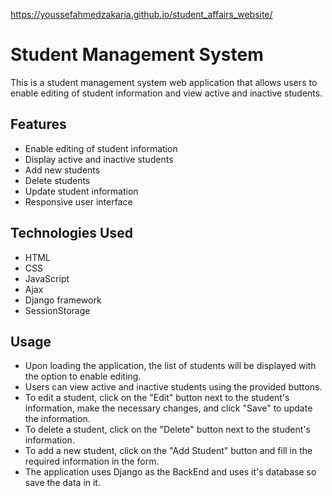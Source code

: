 https://youssefahmedzakaria.github.io/student_affairs_website/
# Student Management System

This is a student management system web application that allows users to enable editing of student information and view active and inactive students.

## Features

- Enable editing of student information
- Display active and inactive students
- Add new students
- Delete students
- Update student information
- Responsive user interface

## Technologies Used

- HTML
- CSS
- JavaScript
- Ajax
- Django framework
- SessionStorage
<!-- - LocalStorage for data persistence -->


## Usage

- Upon loading the application, the list of students will be displayed with the option to enable editing.
- Users can view active and inactive students using the provided buttons.
- To edit a student, click on the "Edit" button next to the student's information, make the necessary changes, and click "Save" to update the information.
- To delete a student, click on the "Delete" button next to the student's information.
- To add a new student, click on the "Add Student" button and fill in the required information in the form.
- The application uses Django as the BackEnd and uses it's database so save the data in it.
<!-- - The application uses LocalStorage for data persistence, so all changes made will be stored locally in the browser. -->
